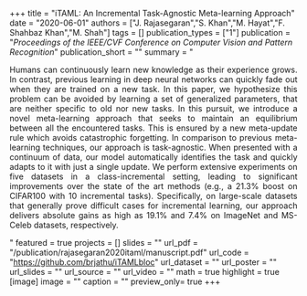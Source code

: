 +++
title = "iTAML: An Incremental Task-Agnostic Meta-learning Approach"
date = "2020-06-01"
authors = ["J. Rajasegaran","S. Khan","M. Hayat","F. Shahbaz Khan","M. Shah"]
tags = []
publication_types = ["1"]
publication = "_Proceedings of the IEEE/CVF Conference on Computer Vision and Pattern Recognition_"
publication_short = ""
summary = "<p style='text-align: justify;'> Humans can continuously learn new knowledge as their experience grows. In contrast, previous learning in deep neural networks can quickly fade out when they are trained on a new task. In this paper, we hypothesize this problem can be avoided by learning a set of generalized parameters, that are neither specific to old nor new tasks. In this pursuit, we introduce a novel meta-learning approach that seeks to maintain an equilibrium between all the encountered tasks. This is ensured by a new meta-update rule which avoids catastrophic forgetting. In comparison to previous meta-learning techniques, our approach is task-agnostic. When presented with a continuum of data, our model automatically identifies the task and quickly adapts to it with just a single update. We perform extensive experiments on five datasets in a class-incremental setting, leading to significant improvements over the state of the art methods (e.g., a 21.3% boost on CIFAR100 with 10 incremental tasks). Specifically, on large-scale datasets that generally prove difficult cases for incremental learning, our approach delivers absolute gains as high as 19.1% and 7.4% on ImageNet and MS-Celeb datasets, respectively.</p>"
featured = true
projects = []
slides = ""
url_pdf = "/publication/rajasegaran2020itaml/manuscript.pdf"
url_code = "https://github.com/brjathu/iTAMLbloc"
url_dataset = ""
url_poster = ""
url_slides = ""
url_source = ""
url_video = ""
math = true
highlight = true
[image]
image = ""
    caption = ""
    preview_only= true
+++

